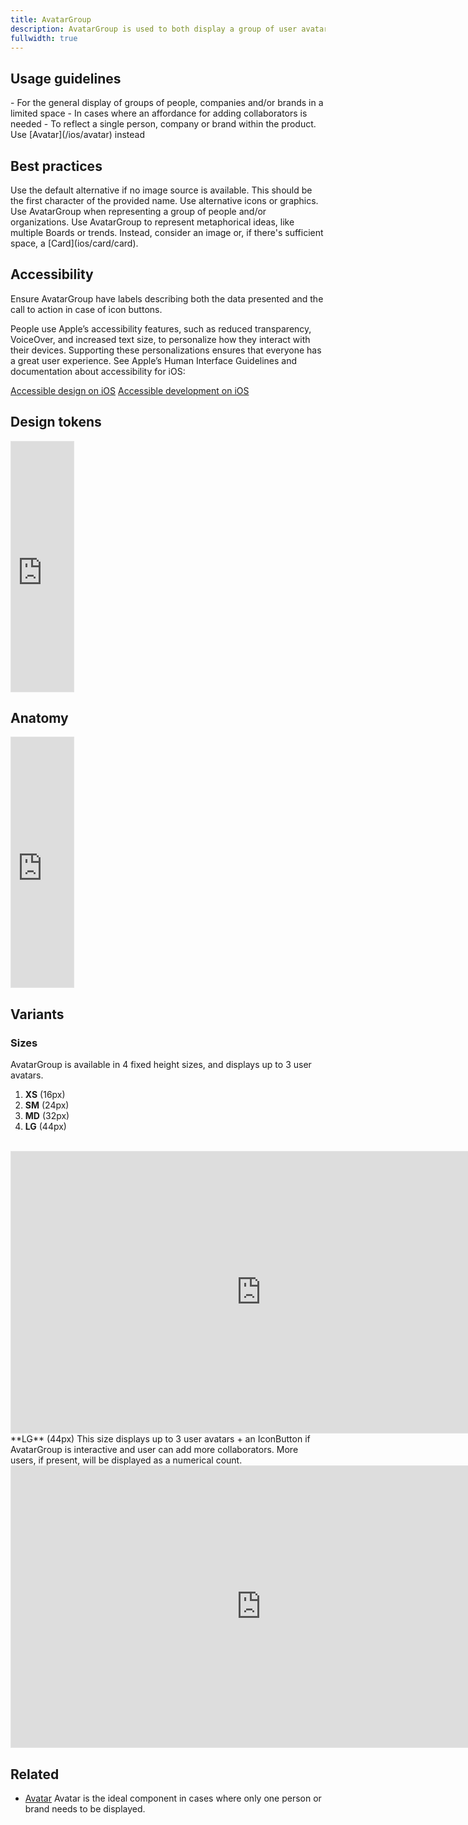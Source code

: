 ```yaml
---
title: AvatarGroup
description: AvatarGroup is used to both display a group of user avatars and, optionally, control actions related to the users group.
fullwidth: true
---
```


<ImgContainer padding="standard" src="https://i.pinimg.com/originals/81/74/57/8174572af6f98890bdd647b5f879dde1.png" alt="some variations of the AvatarGroup component"/>

## Usage guidelines

<TwoCol>
  <Group>
    <Do title="When to use" />
      - For the general display of groups of people, companies and/or brands in a limited space
      - In cases where an affordance for adding collaborators is needed
  </Group>
  <Group>
  <Dont title="When not to use" />
     - To reflect a single person, company or brand within the product. Use [Avatar](/ios/avatar) instead
  </Group>
</TwoCol>

## Best practices

<TwoCol>
  <Group>
    <ImgContainer src="https://i.pinimg.com/originals/db/4b/17/db4b176d3b4425caccb5b75a766059a8.png" alt="example of AvatarGroup representing a profile with no image provided"/>
    <Do title="Do" />
    Use the default alternative if no image source is available. This should be the first character of the provided name.
  </Group>
  <Group>
    <ImgContainer src="https://i.pinimg.com/originals/3e/24/ae/3e24aed7f11e6af3dae97bf015ea418d.png" alt="example of graphics inside an avatargroup"/>
    <Dont title="Don't" />
    Use alternative icons or graphics.
  </Group>
  <Group>
    <ImgContainer src="https://i.pinimg.com/originals/d9/56/12/d9561207251a0a7c139c2aad2d2be094.png" alt="avatargroup representing people and organizations"/>
    <Do title="Do" />
    Use AvatarGroup when representing a group of people and/or organizations.
  </Group>
  <Group>
    <ImgContainer src="https://i.pinimg.com/originals/f7/59/ee/f759eefa627b81a35d52ac0031e08b4d.png" alt="example of pins inside an avatargroup"/>
    <Dont title="Don't" />
    Use AvatarGroup to represent metaphorical ideas, like multiple Boards or trends. Instead, consider an image or, if there's sufficient space, a [Card](ios/card/card).
  </Group>
</TwoCol>

## Accessibility

Ensure AvatarGroup have labels describing both the data presented and the call to action in case of icon buttons.

People use Apple’s accessibility features, such as reduced transparency, VoiceOver, and increased text size, to personalize how they interact with their devices. Supporting these personalizations ensures that everyone has a great user experience. See Apple’s Human Interface Guidelines and documentation about accessibility for iOS:

[Accessible design on iOS](https://developer.apple.com/design/human-interface-guidelines/accessibility/overview/introduction/)
[Accessible development on iOS](https://developer.apple.com/accessibility/ios/)

## Design tokens
<iframe style="border: 1px solid rgba(0, 0, 0, 0.1);" width="100" height="400" src="https://www.figma.com/embed?embed_host=share&url=https%3A%2F%2Fwww.figma.com%2Ffile%2FAHcKJDgb7E7YswlgW1wY8E%2FGestalt-for-iOS%3Ftype%3Ddesign%26node-id%3D42508%253A5504%26mode%3Ddesign%26t%3DKmwVNK2zlshOfSby-1" allowfullscreen></iframe>

## Anatomy
<iframe style="border: 1px solid rgba(0, 0, 0, 0.1);" width="100" height="400" src="https://www.figma.com/embed?embed_host=share&url=https%3A%2F%2Fwww.figma.com%2Ffile%2FAHcKJDgb7E7YswlgW1wY8E%2FGestalt-for-iOS%3Ftype%3Ddesign%26node-id%3D42508%253A5076%26mode%3Ddesign%26t%3DKmwVNK2zlshOfSby-1" allowfullscreen></iframe>



## Variants

### Sizes

AvatarGroup is available in 4 fixed height sizes, and displays up to 3 user avatars.

1. **XS** (16px)
2. **SM** (24px)
3. **MD** (32px)
4. **LG** (44px)
<br/>
<iframe style="border: 1px solid rgba(0, 0, 0, 0.1);" width="800" height="450" src="https://www.figma.com/embed?embed_host=share&url=https%3A%2F%2Fwww.figma.com%2Ffile%2FAHcKJDgb7E7YswlgW1wY8E%2FGestalt-for-iOS%3Ftype%3Ddesign%26node-id%3D42508%253A5463%26mode%3Ddesign%26t%3DKmwVNK2zlshOfSby-1" allowfullscreen></iframe>
<br/>
**LG** (44px) 
This size displays up to 3 user avatars + an IconButton if AvatarGroup is interactive and user can add more collaborators. More users, if present, will be displayed as a numerical count. 
<br/>
<iframe style="border: 1px solid rgba(0, 0, 0, 0.1);" width="800" height="450" src="https://www.figma.com/embed?embed_host=share&url=https%3A%2F%2Fwww.figma.com%2Ffile%2FAHcKJDgb7E7YswlgW1wY8E%2FGestalt-for-iOS%3Ftype%3Ddesign%26node-id%3D42508%253A5877%26mode%3Ddesign%26t%3DKmwVNK2zlshOfSby-1" allowfullscreen></iframe>

## Related

- [Avatar](https://gestalt.pinterest.systems/ios/avatar)
  Avatar is the ideal component in cases where only one person or brand needs to be displayed.